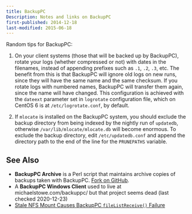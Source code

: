 ```yaml
---
title: BackupPC
Description: Notes and links on BackupPC
first-published: 2014-12-18
last-modified: 2015-06-18
---
```


Random tips for BackupPC:

1.  On your client systems (those that will be backed up by BackupPC), rotate 
    your logs (whether compressed or not) with dates in the filenames, instead 
    of appending prefixes such as `.1`, `.2`, `.3`, etc. The benefit from this 
    is that BackupPC will ignore old logs on new runs, since they will have the 
    same name and the same checksum. If you rotate logs with numbered names, 
    BackupPC will transfer them again, since the name will have changed. This 
    configuration is achieved with the `dateext` parameter set in `logrotate` 
    configuration file, which on CentOS 6 is at `/etc/logrotate.conf`, by 
    default.

2.  If `mlocate` is installed on the BackupPC system, you should exclude the 
    backup directory from being indexed by the nightly run of `updatedb`, 
    otherwise `/var/lib/mlocate/mlocate.db` will become enormous. To exclude 
    the backup directory, edit `/etc/updatedb.conf` and append the directory 
    path to the end of the line for the `PRUNEPATHS` variable.

See Also
--------

*   **BackupPC Archive** is a Perl script that maintains archive copies of 
    backups taken with BackupPC. [Fork on GitHub][1].
*   A **BackupPC Windows Client** used to live at michaelstowe.com/backuppc/ but that project seems dead (last checked 2020-12-23)
*   [Stale NFS Mount Causes BackupPC `fileListReceive()` Failure][2]

<!-- Links -->
[1]: https://github.com/marios-zindilis/backuppc-archive/ "BackupPC Archive"
[2]: /posts/stale-nfs-causes-backuppc-filelistreceive-failure/ "Stale NFS Mount Causes BackupPC fileListReceive() Failure"
